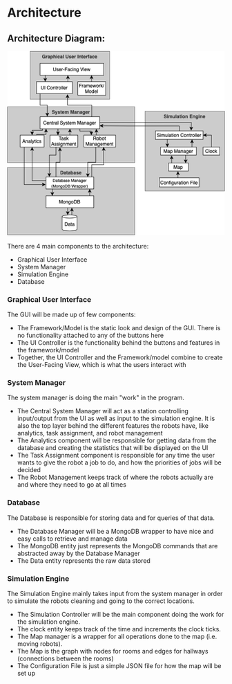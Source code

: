 # Architecture


## Architecture Diagram:


![Architecture Diagram](Architecture.png)


There are 4 main components to the architecture:
- Graphical User Interface
- System Manager
- Simulation Engine
- Database


### Graphical User Interface


The GUI will be made up of few components:
- The Framework/Model is the static look and design of the GUI. There is no functionality attached to any of the buttons here
- The UI Controller is the functionality behind the buttons and features in the framework/model
- Together, the UI Controller and the Framework/model combine to create the User-Facing View, which is what the users interact with


### System Manager


The system manager is doing the main "work" in the program.


- The Central System Manager will act as a station controlling input/output from the UI as well as input to the simulation engine. It is also the top layer behind the different features the robots have, like analytics, task assignment, and robot management
- The Analytics component will be responsible for getting data from the database and creating the statistics that will be displayed on the UI
- The Task Assignment component is responsible for any time the user wants to give the robot a job to do, and how the priorities of jobs will be decided
- The Robot Management keeps track of where the robots actually are and where they need to go at all times




### Database




The Database is responsible for storing data and for queries of that data.




- The Database Manager will be a MongoDB wrapper to have nice and easy calls to retrieve and manage data
- The MongoDB entity just represents the MongoDB commands that are abstracted away by the Database Manager
- The Data entity represents the raw data stored




### Simulation Engine




The Simulation Engine mainly takes input from the system manager in order to simulate the robots cleaning and going to the correct locations.




- The Simulation Controller will be the main component doing the work for the simulation engine.
- The clock entity keeps track of the time and increments the clock ticks.
- The Map manager is a wrapper for all operations done to the map (i.e. moving robots).
- The Map is the graph with nodes for rooms and edges for hallways (connections between the rooms)
- The Configuration File is just a simple JSON file for how the map will be set up





